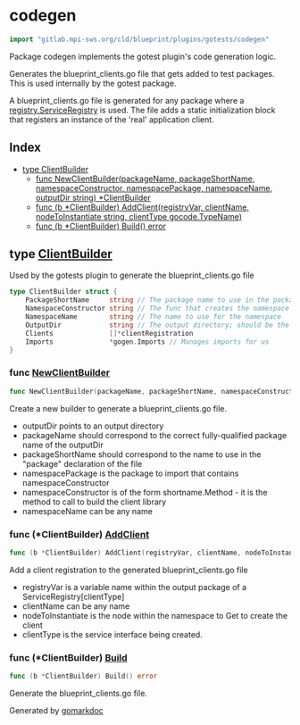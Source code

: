 <!-- Code generated by gomarkdoc. DO NOT EDIT -->

# codegen

```go
import "gitlab.mpi-sws.org/cld/blueprint/plugins/gotests/codegen"
```

Package codegen implements the gotest plugin's code generation logic.

Generates the blueprint\_clients.go file that gets added to test packages. This is used internally by the gotest package.

A blueprint\_clients.go file is generated for any package where a [registry.ServiceRegistry](<https://github.com/Blueprint-uServices/blueprint/tree/main/runtime/core/registry>) is used. The file adds a static initialization block that registers an instance of the 'real' application client.

## Index

- [type ClientBuilder](<#ClientBuilder>)
  - [func NewClientBuilder\(packageName, packageShortName, namespaceConstructor, namespacePackage, namespaceName, outputDir string\) \*ClientBuilder](<#NewClientBuilder>)
  - [func \(b \*ClientBuilder\) AddClient\(registryVar, clientName, nodeToInstantiate string, clientType gocode.TypeName\)](<#ClientBuilder.AddClient>)
  - [func \(b \*ClientBuilder\) Build\(\) error](<#ClientBuilder.Build>)


<a name="ClientBuilder"></a>
## type [ClientBuilder](<https://gitlab.mpi-sws.org/cld/blueprint2/blueprint/blob/main/plugins/gotests/codegen/blueprint_clients.go.go#L23-L30>)

Used by the gotests plugin to generate the blueprint\_clients.go file

```go
type ClientBuilder struct {
    PackageShortName     string // The package name to use in the package declaration
    NamespaceConstructor string // The func that creates the namespace
    NamespaceName        string // The name to use for the namespace
    OutputDir            string // The output directory; should be the same as the package directory
    Clients              []*clientRegistration
    Imports              *gogen.Imports // Manages imports for us
}
```

<a name="NewClientBuilder"></a>
### func [NewClientBuilder](<https://gitlab.mpi-sws.org/cld/blueprint2/blueprint/blob/main/plugins/gotests/codegen/blueprint_clients.go.go#L47>)

```go
func NewClientBuilder(packageName, packageShortName, namespaceConstructor, namespacePackage, namespaceName, outputDir string) *ClientBuilder
```

Create a new builder to generate a blueprint\_clients.go file.

- outputDir points to an output directory
- packageName should correspond to the correct fully\-qualified package name of the outputDir
- packageShortName should correspond to the name to use in the "package" declaration of the file
- namespacePackage is the package to import that contains namespaceConstructor
- namespaceConstructor is of the form shortname.Method \- it is the method to call to build the client library
- namespaceName can be any name

<a name="ClientBuilder.AddClient"></a>
### func \(\*ClientBuilder\) [AddClient](<https://gitlab.mpi-sws.org/cld/blueprint2/blueprint/blob/main/plugins/gotests/codegen/blueprint_clients.go.go#L67>)

```go
func (b *ClientBuilder) AddClient(registryVar, clientName, nodeToInstantiate string, clientType gocode.TypeName)
```

Add a client registration to the generated blueprint\_clients.go file

- registryVar is a variable name within the output package of a ServiceRegistry\[clientType\]
- clientName can be any name
- nodeToInstantiate is the node within the namespace to Get to create the client
- clientType is the service interface being created.

<a name="ClientBuilder.Build"></a>
### func \(\*ClientBuilder\) [Build](<https://gitlab.mpi-sws.org/cld/blueprint2/blueprint/blob/main/plugins/gotests/codegen/blueprint_clients.go.go#L78>)

```go
func (b *ClientBuilder) Build() error
```

Generate the blueprint\_clients.go file.

Generated by [gomarkdoc](<https://github.com/princjef/gomarkdoc>)
